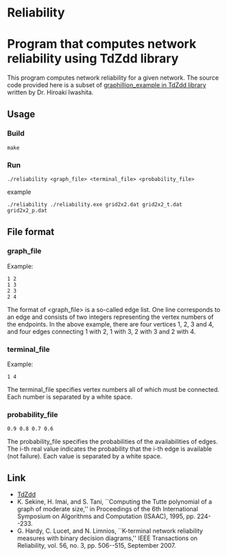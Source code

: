 Reliability
=================

# Program that computes network reliability using TdZdd library

This program computes network reliability for a given network.
The source code provided here is a subset of [graphillion_example in TdZdd library](https://github.com/kunisura/TdZdd/tree/master/apps/graphillion) written by Dr. Hiroaki Iwashita.

## Usage

### Build

```
make
```

### Run

```
./reliability <graph_file> <terminal_file> <probability_file>
```

example

```
./reliability ./reliability.exe grid2x2.dat grid2x2_t.dat grid2x2_p.dat
```

## File format

### graph_file

Example:

```
1 2
1 3
2 3
2 4
```

The format of <graph_file> is a so-called edge list. One line corresponds to an edge
and consists of two integers representing the vertex numbers of the endpoints.
In the above example, there are four vertices 1, 2, 3 and 4, and four edges
connecting 1 with 2, 1 with 3, 2 with 3 and 2 with 4.

### terminal_file

Example:

```
1 4
```

The terminal_file specifies vertex numbers all of which must be connected.
Each number is separated by a white space.

### probability_file

```
0.9 0.8 0.7 0.6
```

The probability_file specifies the probabilities of the availabilities of edges.
The i-th real value indicates the probability that the i-th edge is available (not failure).
Each value is separated by a white space.

## Link

* [TdZdd](https://github.com/kunisura/TdZdd/)
* K. Sekine, H. Imai, and S. Tani, ``Computing the Tutte polynomial of a graph
  of moderate size,'' in Proceedings of the 6th International Symposium
  on Algorithms and Computation (ISAAC), 1995, pp. 224--233.
* G. Hardy, C. Lucet, and N. Limnios, ``K-terminal network reliability measures
  with binary decision diagrams,'' IEEE Transactions on Reliability,
  vol. 56, no. 3, pp. 506--515, September 2007.
